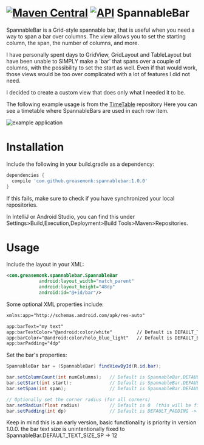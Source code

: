 [![Maven Central](https://maven-badges.herokuapp.com/maven-central/com.github.greasemonk/spannablebar/badge.svg?style=flat)](https://maven-badges.herokuapp.com/maven-central/com.github.greasemonk/spannablebar) [![API](https://img.shields.io/badge/API-16%2B-yellow.svg?style=flat)](https://android-arsenal.com/api?level=16)
SpannableBar 
===================

SpannableBar is a Grid-style spannable bar, that is useful when you need a way to span a bar over columns. The view allows you to set the starting column, the span, the number of columns, and more.

I have personally spent days to GridView, GridLayout and TableLayout but have been unable to SIMPLY make a 'bar' that spans over a couple of columns, with the possibility to set the start as well.
Even if that would work, those views would be too over complicated with a lot of features I did not need.

I decided to create a custom view that does only what I needed it to be.

The following example usage is from the [TimeTable](https://github.com/GreaseMonk/android-timetable-core) repository
Here you can see a timetable where SpannableBars are used in each row item.

![example application](https://github.com/GreaseMonk/android-timetable-core/blob/master/images/device-2016-11-16-160822.png) 

# Installation

Include the following in your build.gradle as a dependency:

```gradle
dependencies {
  compile 'com.github.greasemonk:spannablebar:1.0.0'
}
```

If this fails, make sure to check if you have synchronized your local repositories.

In IntelliJ or Android Studio, you can find this under Settings>Build,Execution,Deployment>Build Tools>Maven>Repositories.


# Usage

Include the layout in your XML:

```xml
<com.greasemonk.spannablebar.SpannableBar
            android:layout_width="match_parent"
            android:layout_height="48dp"
            android:id="@+id/bar"/>
```

Some optional XML properties include:
```xml
xmlns:app="http://schemas.android.com/apk/res-auto"

app:barText="my text"
app:barTextColor="@android:color/white"         // Default is DEFAULT_TEXT_COLOR -> Color.WHITE
app:barColor="@android:color/holo_blue_light"   // Default is DEFAULT_BAR_COLOR -> Color.LTGRAY
app:barPadding="4dp"
```

Set the bar's properties:

```java
SpannableBar bar = (SpannableBar) findViewById(R.id.bar);

bar.setColumnCount(int numColumns);   // Default is SpannableBar.DEFAULT_COLUMN_COUNT -> 7
bar.setStart(int start);              // Default is SpannableBar.DEFAULT_START -> 0
bar.setSpan(int span);                // Default is SpannableBar.DEFAULT_SPAN -> 7

// Optionally set the corner radius (for all corners)
bar.setRadius(float radius)           // Default is 0  (this will be fixed later, should be SpannableBar.DEFAULT_RADIUS -> 8f  for 48dp
bar.setPadding(int dp)                // Default is DEFAULT_PADDING -> 10 (i think i'll remove this and set it to 0 in the next update)
```

Keep in mind this is an early version, basic functionality is priority in version 1.0.0.
the bar text size is unintentionally fixed to SpannableBar.DEFAULT_TEXT_SIZE_SP -> 12

